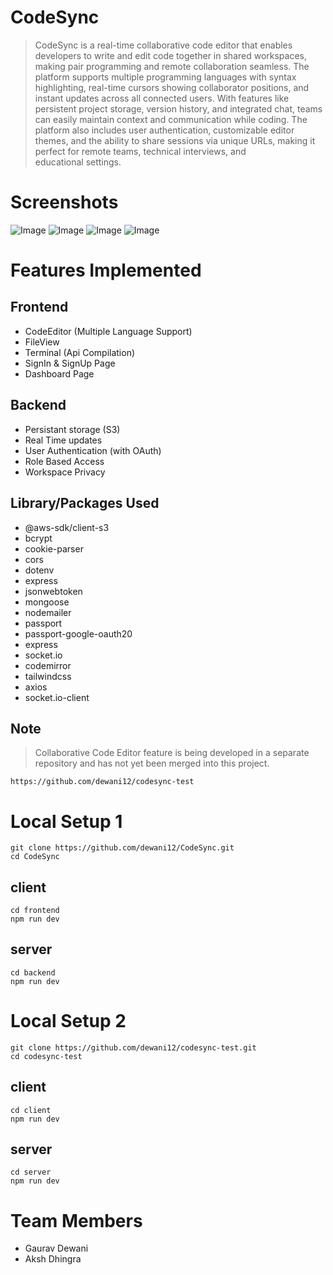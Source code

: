 # CodeSync
> CodeSync is a real-time collaborative code editor that enables developers to write and edit code together in shared workspaces, making pair programming and remote collaboration seamless. The platform supports multiple programming languages with syntax highlighting, real-time cursors showing collaborator positions, and instant updates across all connected users. With features like persistent project storage, version history, and integrated chat, teams can easily maintain context and communication while coding. The platform also includes user authentication, customizable editor themes, and the ability to share sessions via unique URLs, making it perfect for remote teams, technical interviews, and educational settings.
# Screenshots
![Image](https://github.com/user-attachments/assets/386d9a3f-ea84-45de-ae6f-bd87d55351b7)
![Image](https://github.com/user-attachments/assets/5e5c58fa-bc7e-4769-9e28-17147ea1b4d0)
![Image](https://github.com/user-attachments/assets/0c4bb6e0-2fc2-433d-a986-93014229b79a)
![Image](https://github.com/user-attachments/assets/2a2513f9-2ecf-4b9f-a60d-7607a066eb27)

# Features Implemented
## Frontend
* CodeEditor (Multiple Language Support)
* FileView
* Terminal (Api Compilation)
* SignIn & SignUp Page
* Dashboard Page

## Backend
* Persistant storage (S3)
* Real Time updates
* User Authentication (with OAuth)
* Role Based Access
* Workspace Privacy

## Library/Packages Used 
* @aws-sdk/client-s3
* bcrypt
* cookie-parser
* cors
* dotenv
* express
* jsonwebtoken
* mongoose
* nodemailer
* passport
* passport-google-oauth20
* express
* socket.io
* codemirror
* tailwindcss
* axios
* socket.io-client

## Note
> Collaborative Code Editor feature is being developed in a separate repository and has not yet been merged into this project.
```
https://github.com/dewani12/codesync-test
```

# Local Setup 1
```
git clone https://github.com/dewani12/CodeSync.git
cd CodeSync
```
## client
```
cd frontend
npm run dev
```
## server
```
cd backend
npm run dev
```
# Local Setup 2
```
git clone https://github.com/dewani12/codesync-test.git
cd codesync-test
```
## client
```
cd client
npm run dev
```
## server
```
cd server
npm run dev
```

# Team Members
* Gaurav Dewani
* Aksh Dhingra
